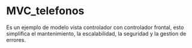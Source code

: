# MVC_telefonos
Es un ejemplo de modelo vista controlador con controlador frontal, esto simplifica el mantenimiento, la escalabilidad, la seguridad y la gestion de errores.
